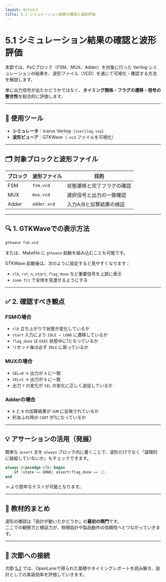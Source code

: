 ```yaml
---
layout: default
title: 5.1 シミュレーション結果の確認と波形評価
---
```


# 5.1 シミュレーション結果の確認と波形評価

本節では、PoCブロック（FSM、MUX、Adder）を対象に行った Verilog シミュレーションの結果を、波形ファイル（VCD）を通じて可視化・確認する方法を解説します。

単に出力信号が出たかどうかではなく、**タイミング関係・フラグの遷移・信号の整合性**を総合的に評価します。

---

## 🧪 使用ツール

- **シミュレータ**：Icarus Verilog（`iverilog`, `vvp`）
- **波形ビューア**：GTKWave（`.vcd` ファイルを可視化）

---

## 🗂️ 対象ブロックと波形ファイル

| ブロック | 波形ファイル | 目的 |
|----------|--------------|------|
| FSM      | `fsm.vcd`    | 状態遷移と完了フラグの確認 |
| MUX      | `mux.vcd`    | 選択信号と出力の一致確認 |
| Adder    | `adder.vcd`  | 入力A/Bと加算結果の検証 |

---

## 🔍 1. GTKWaveでの表示方法

```sh
gtkwave fsm.vcd
```

または、Makefile に `gtkwave` 起動を組み込むことも可能です。

GTKWave 起動後は、次のように設定すると見やすくなります：

- `clk`, `rst_n`, `start`, `flag_done` など重要信号を上部に表示
- `zoom fit` で全体を見渡せるようにする

---

## ✅ 2. 確認すべき観点

### FSMの場合

- `clk` 立ち上がりで状態が変化しているか
- `start` 入力により `IDLE → LOAD` に遷移しているか
- `flag_done` は `EXEC` 状態中に1となっているか
- リセット後は必ず `IDLE` に戻っているか

### MUXの場合

- `SEL=0` → 出力が `A` に一致
- `SEL=1` → 出力が `B` に一致
- 出力 `Y` の変化が `SEL` の変化に正しく追従しているか

### Adderの場合

- `A` と `B` の加算結果が `SUM` に反映されているか
- 桁あふれ時の `COUT` が1になっているか

---

## 💡 アサーションの活用（発展）

簡単な `assert` 文を `always` ブロック内に書くことで、波形だけでなく「論理的に破綻していないか」もチェックできます。

```verilog
always @(posedge clk) begin
    if (state == DONE) assert(flag_done == 1);
end
```

→ より堅牢なテストが可能となります。

---

## 📘 教材的まとめ

波形の確認は「設計が動いたかどうか」の**最初の関門**です。  
ここでの観察力と検証力が、物理設計や製品動作の信頼性へとつながっていきます。

---

## 🔗 次節への接続

次節 [5.2](5.2_area_and_timing_report.md) では、OpenLaneで得られた面積やタイミングレポートを読み解き、設計としての実装効率を評価していきます。
